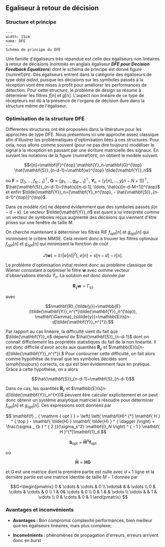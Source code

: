 ## Egaliseur à retour de décision

### Structure et principe


```{figure} ./images/dfev2.png
---
width: 15cm
name: DFE
---
Schéma de principe du DFE
```


Une famille d'égaliseurs très répandue est celle des égaliseurs non linéaires à retour de décisions (nommés en anglais égaliseur ***DFE pour Decision Feedback Equalizers***) dont le schéma de principe est donné figure {numref}`DFE`. Ces égaliseurs entrent dans la catégorie des égaliseurs de type *data aided*, puisque les décisions sur les symboles passés à la réception vont être mises à profit pour améliorer les performances de détection.  Pour cette structure, le problème de design se résume à déterminer les filtres $f[n]$ et $g[n]$. L'aspect non linéaire de ce type de récepteurs est dû à la présence de l'organe de décision dure dans la structure même de l'égaliseur.

### Optimisation de la structure DFE

Différentes structures ont été proposées dans la littérature pour les approches de type DFE. Nous présentons ici une approche assez classique afin d'illustrer les problématiques d'optimisation liées à ces structures. Pour cela, nous allons comme souvent (pour ne pas dire toujours) modéliser le signal à la réception en passant par une écriture matricielle des signaux. En suivant les notations de la figure {numref}`DFE`, on obtient le modèle suivant:  

 
$$r[n]=\mathbf{F}^{\top} \mathbf{Y}_n-\mathbf{G}^{\top} \hat{\mathbf{S}}_{n-d-1}=\mathbf{w}^{\top} \tilde{\mathbf{Y}}_n$$


où $\mathbf{F}=[f_0, \ldots, f_{N-1}]^{\top}$, $\mathbf{G}=[g_1, \ldots, g_{M-1}]^{\top}$, $\mathbf{Y}_n=[y[n], \ldots, y[n-N+1]]^{\top}$, $\hat{\mathbf{S}}_{n-d-1}=[\hat{s}[n-d-1], \ldots, \hat{s}[n-d-M+1]]^{\top}$ et enfin $\tilde{\mathbf{Y}}_n=[\mathbf{Y}_n^{\top}, - \hat{\mathbf{S}}_{n-d-1}^{\top}]^{\top}$.

Dans ce modèle $r[n]$ ne dépend évidemment que des symboles passés $\hat{s}(n-d-k)$. Le vecteur $\tilde{\mathbf{Y}}_n$ est quant à lui interprété comme un vecteur de symboles reçus augmenté des décisions qui viennent d'être prises sur une fenêtre de taille $M$.

On cherche maintenant à déterminer les filtres RIF $f_{opt}[n]$ et $g_{opt}[n]$ qui minimisent le critère MMSE. Cela revient donc à trouver les filtres optimaux $f_{opt}[n]$ et $g_{opt}[n]$  qui minimisent la fonction de coût 

$$J{(\mathbf{w})}=\mathbb{E}\left(|e[n]|^2\right), \; e[n]=s[n-d]-r[n].$$

Le problème d'optimisation initial revient donc au problème classique de Wiener consistant à optimiser le filtre $\mathbf{w}$ avec comme vecteur d'observations étendu $\tilde{Y}_n$. La solution est donc donnée par


$$\mathbf{R}_{\tilde{y}} \mathbf{w} = \Gamma_{s \tilde{y}}$$
  

avec   


$$\mathbf{R}_{\tilde{y}}=\mathbb{E}(\tilde{\mathbf{Y}}_n^{*}\tilde{\mathbf{Y}}_n^{\top}), \mathbf{\Gamma}_{s\tilde{y}}=\mathbb{E}(s[n-d]\tilde{\mathbf{Y}}_n^{*}).$$
  
Par rapport au cas linéaire, la difficulté vient du fait que $\tilde{\mathbf{Y}}_n$ dépend de $\hat{\mathbf{S}}_{n-d-1}$ dont on connaît difficilement les propriétés statistiques du fait de la non linéarité. Il est donc difficile d'avoir accès aux quantités $\mathbf{R}_{\tilde{y}}$ et $\mathbb{E}(s[n-d]\tilde{\mathbf{Y}}_n^{*}).$ Pour contourner cette difficulté, on fait alors comme hypothèse de travail que les symboles décidés sont \emph{toujours} corrects, ce qui est bien évidemment faux en pratique. Grâce à cette hypothèse, on a alors

$$\hat{\mathbf{S}}_{n-d-1}=\mathbf{S}_{n-d-1}$$

Dans ce cas, les quantités  $\mathbf{R}_{\tilde{y}}$ et $\mathbb{E}(s[n-d]\tilde{\mathbf{Y}}_n^{*})$ peuvent être calculer explicitement et on peut donc obtenir un système analytique matriciel à résoudre pour déterminer $f_{opt}[n]$ et $g_{opt}[n]$. Ces expressions sont données par

$$
\mathbf{f} _ { \mathrm { opt } } = \left( \left( \mathbf{H}^ {*} \mathbf{ H } ^ { \top }  - \mathbf{ \tilde{H} } \mathbf{ \tilde{H} } ^ { \dagger }\right) + \frac{\sigma _ {b } ^ { 2 }}{\sigma_s^2} \mathbf{I}_N  \right) ^ { - 1 } \mathbf{ H }^{*}\mathbf{1}_d
$$  

$$\mathbf{ b } _ { \mathrm { opt } } = \mathbf{ \tilde{H} } ^ { H } \mathbf{ f }_ { \mathrm { opt } }$$

où

$$\mathbf{ \tilde{H} }=\mathbf{{H} G}$$

et  $G$ est une matrice dont la première partie est nulle avec $d+1$ ligne et la dernière partie est une matrice identité de taille $M-1$ donnée par

$$G=\begin{pmatrix}
0 & \cdots & \cdots & 0 \\ 
\vdots&  &  & \vdots \\ 
0 & \cdots & \cdots & 0 \\ 
1 & 0& \cdots & 0 \\ 
0 & 1 &  & \vdots \\ 
\vdots &  & 1 & \vdots \\ 
0 & \cdots & 0 & 1
\end{pmatrix} $$

### Avantages et inconvénients 

- **Avantages :** Bon compromis complexité performances, bien meilleur que les égaliseurs linéaires, mais plus complexe;

- **Inconvénients :** phénomènes de propagation d'erreurs, erreurs arrivent donc en *burst*

